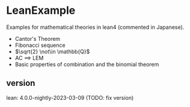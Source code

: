 # LeanExample

Examples for mathematical theories in lean4 (commented in Japanese).

- Cantor's Theorem
- Fibonacci sequence
- $\sqrt{2} \not\in \mathbb{Q}$
- AC $\implies$ LEM
- Basic properties of combination and the binomial theorem

## version
lean: 4.0.0-nightly-2023-03-09 (TODO: fix version)
